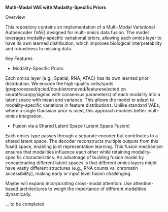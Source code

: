 **Multi-Modal VAE with Modality-Specific Priors**

Overview

This repository contains an implementation of a Multi-Modal Variational Autoencoder (VAE) designed for multi-omics data fusion. The model leverages modality-specific variational priors, allowing each omics layer to have its own learned distribution, which improves biological interpretability and robustness to missing data.

Key Features

- Modality-Specific Priors

Each omics layer (e.g., Spatial, RNA, ATAC) has its own learned prior distribution. We encode the high-quality cells/spots (preprocessed/qcied/doubletremoved/featureselected on seurat/scanpy/signac with consensus parameters) of each modality into a latent space with mean and variance. This allows the model to adapt to modality-specific variations in feature distributions. Unlike standard VAEs, where a single Gaussian prior is used, this approach enables better multi-omics integration.


- Fusion via a Shared Latent Space (Latent Space Fusion)

Each omics type passes through a separate encoder but contributes to a shared latent space. The decoder reconstructs multiple outputs from this fused space, enabling joint representation learning. This fusion mechanism ensures that modalities influence each other while retaining modality-specific characteristics. An advatnage of building fusion model by concatenating different latent spaces is that different omics layers might have vastly different structures (e.g., RNA counts vs. chromatin accessibility), making early or input level fusion challenging.

Maybe will expand incorporating cross-modal attention: Use attention-based architectures to weigh the importance of different modalities dynamically.

... to be completed 

